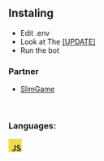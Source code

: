 ## Instaling

- Edit .env
- Look at The [[UPDATE]](https://github.com/SlimHostdev/discord_v13_main_bot/blob/main/LAST-UPDATE.md)
- Run the bot

### Partner

- [SlimGame](https://slimgame.eu)

<br />

### Languages:

<img align="left" alt="JavaScript" width="26px" src="https://raw.githubusercontent.com/github/explore/80688e429a7d4ef2fca1e82350fe8e3517d3494d/topics/javascript/javascript.png" />

<br />
<br />
